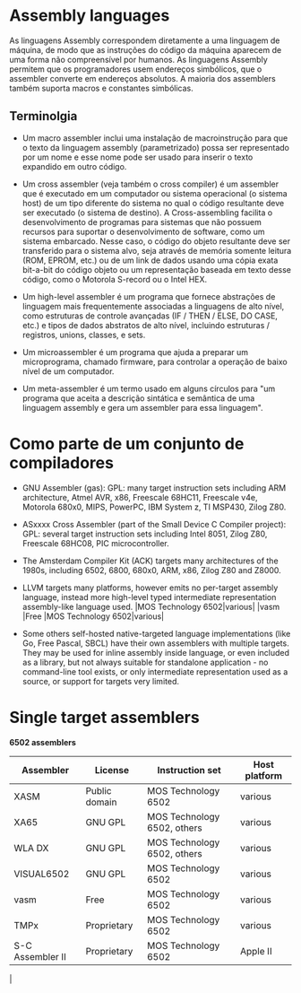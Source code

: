 # Assembly languages

As linguagens Assembly correspondem diretamente a uma linguagem de máquina, de modo que as instruções do código da máquina aparecem de uma forma não compreensível por humanos. As linguagens Assembly permitem que os programadores usem endereços simbólicos, que o assembler converte em endereços absolutos. A maioria dos assemblers também suporta macros e constantes simbólicas.

## Terminolgia

- Um macro assembler inclui uma instalação de macroinstrução para que o texto da linguagem assembly (parametrizado) possa ser representado por um nome e esse nome pode ser usado para inserir o texto expandido em outro código.

- Um cross assembler (veja também o cross compiler) é um assembler que é executado em um computador ou sistema operacional (o sistema host) de um tipo diferente do sistema no qual o código resultante deve ser executado (o sistema de destino). A Cross-assembling facilita o desenvolvimento de programas para sistemas que não possuem recursos para suportar o desenvolvimento de software, como um sistema embarcado. Nesse caso, o código do objeto resultante deve ser transferido para o sistema alvo, seja através de memória somente leitura (ROM, EPROM, etc.) ou de um link de dados usando uma cópia exata bit-a-bit do código objeto ou um representação baseada em texto desse código, como o Motorola S-record ou o Intel HEX.

- Um high-level assembler é um programa que fornece abstrações de linguagem mais frequentemente associadas a linguagens de alto nível, como estruturas de controle avançadas (IF / THEN / ELSE, DO CASE, etc.) e tipos de dados abstratos de alto nível, incluindo estruturas / registros, unions, classes, e sets.

- Um microassembler é um programa que ajuda a preparar um microprograma, chamado firmware, para controlar a operação de baixo nível de um computador.

- Um meta-assembler é um termo usado em alguns círculos para "um programa que aceita a descrição sintática e semântica de uma linguagem assembly e gera um assembler para essa linguagem".

# Como parte de um conjunto de compiladores

- GNU Assembler (gas): GPL: many target instruction sets including ARM architecture, Atmel AVR, x86, Freescale 68HC11, Freescale v4e, Motorola 680x0, MIPS, PowerPC, IBM System z, TI MSP430, Zilog Z80.

- ASxxxx Cross Assembler (part of the Small Device C Compiler project): GPL: several target instruction sets including Intel 8051, Zilog Z80, Freescale 68HC08, PIC microcontroller.

- The Amsterdam Compiler Kit (ACK) targets many architectures of the 1980s, including 6502, 6800, 680x0, ARM, x86, Zilog Z80 and Z8000.

- LLVM targets many platforms, however emits no per-target assembly language, instead more high-level typed intermediate representation assembly-like language used.
        |MOS Technology 6502|various|
        |vasm       |Free       |MOS Technology 6502|various|

- Some others self-hosted native-targeted language implementations (like Go, Free Pascal, SBCL) have their own assemblers with multiple targets. They may be used for inline assembly inside language, or even included as a library, but not always suitable for standalone application - no command-line tool exists, or only intermediate representation used as a source, or support for targets very limited.

# Single target assemblers

**6502 assemblers**

| Assembler | License | Instruction set | Host platform |
|---------- | ------- | --------------- | ------------- |
|XASM       |Public domain|MOS Technology 6502|various|
|XA65       |GNU GPL    |MOS Technology 6502, others| various|
|WLA DX     |GNU GPL    |MOS Technology 6502, others|various|
|VISUAL6502|GNU GPL     |MOS Technology 6502|various|
|vasm       |Free       |MOS Technology 6502|various|
|TMPx       |Proprietary|MOS Technology 6502|various|
|S-C Assembler II|Proprietary|MOS Technology 6502|Apple II|
|


